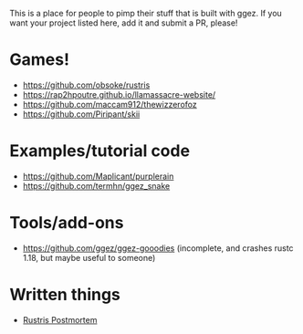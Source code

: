 This is a place for people to pimp their stuff that is built with ggez.  If you want your project listed here, add it and
submit a PR, please!

# Games!

 * <https://github.com/obsoke/rustris>
 * <https://rap2hpoutre.github.io/llamassacre-website/> 
 * <https://github.com/maccam912/thewizzerofoz>
 * <https://github.com/Piripant/skii>

# Examples/tutorial code

 * <https://github.com/Maplicant/purplerain>
 * <https://github.com/termhn/ggez_snake>

# Tools/add-ons

 * <https://github.com/ggez/ggez-gooodies> (incomplete, and crashes rustc 1.18, but maybe useful to someone)

# Written things

 * [Rustris Postmortem](http://dale.io/blog/rustris-post-mortem.html)

